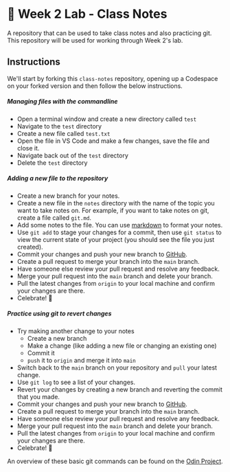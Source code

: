 # 📝 Week 2 Lab - Class Notes

A repository that can be used to take class notes and also practicing git. This repository will be used for working through Week 2's lab.

## Instructions

We'll start by forking this `class-notes` repository, opening up a Codespace on your forked version and then follow the below instructions.

##### Managing files with the commandline
* Open a terminal window and create a new directory called `test`
* Navigate to the `test` directory
* Create a new file called `test.txt`
* Open the file in VS Code and make a few changes, save the file and close it.
* Navigate back out of the `test` directory
* Delete the `test` directory

##### Adding a new file to the repository
* Create a new branch for your notes.
* Create a new file in the `notes` directory with the name of the topic you want to take notes on. For example, if you want to take notes on git, create a file called `git.md`.
* Add some notes to the file. You can use [markdown](https://www.markdownguide.org/) to format your notes.
* Use `git add` to stage your changes for a commit, then use `git status` to view the current state of your project (you should see the file you just created).
* Commit your changes and push your new branch to [GitHub](https://github.com).
* Create a pull request to merge your branch into the `main` branch.
* Have someone else review your pull request and resolve any feedback.
* Merge your pull request into the `main` branch and delete your branch.
* Pull the latest changes from `origin` to your local machine and confirm your changes are there.
* Celebrate! 🎉

##### Practice using git to revert changes
* Try making another change to your notes
  * Create a new branch
  * Make a change (like adding a new file or changing an existing one)
  * Commit it
  * `push` it to `origin` and merge it into `main`
* Switch back to the `main` branch on your repository and `pull` your latest change.
* Use `git log` to see a list of your changes.
* Revert your changes by creating a new branch and reverting the commit that you made.
* Commit your changes and push your new branch to [GitHub](https://github.com).
* Create a pull request to merge your branch into the `main` branch.
* Have someone else review your pull request and resolve any feedback.
* Merge your pull request into the `main` branch and delete your branch.
* Pull the latest changes from `origin` to your local machine and confirm your changes are there.
* Celebrate! 🎉

An overview of these basic git commands can be found on the [Odin Project](https://www.theodinproject.com/lessons/foundations-git-basics).
